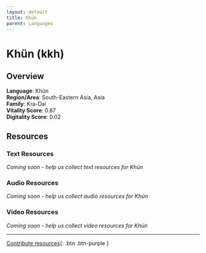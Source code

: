 ```yaml
---
layout: default
title: Khün
parent: Languages
---
```


# Khün (kkh)

## Overview

**Language**: Khün  
**Region/Area**: South-Eastern Asia, Asia  
**Family**: Kra-Dai  
**Vitality Score**: 0.87  
**Digitality Score**: 0.02  

## Resources

### Text Resources
*Coming soon - help us collect text resources for Khün*

### Audio Resources
*Coming soon - help us collect audio resources for Khün*

### Video Resources
*Coming soon - help us collect video resources for Khün*

---

[Contribute resources](https://fairtrain.github.io/){: .btn .btn-purple }
